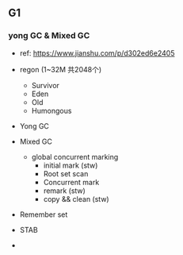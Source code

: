
## G1
### yong GC & Mixed GC 
  - ref: https://www.jianshu.com/p/d302ed6e2405
  - regon (1~32M 共2048个)
    - Survivor
    - Eden
    - Old
    - Humongous
  - Yong GC
  
  - Mixed GC
    - global concurrent marking
      - initial mark (stw)
      - Root set scan
      - Concurrent mark
      - remark (stw)
      - copy && clean (stw)
   
    
  - Remember set
  
  - STAB
  
  - 


